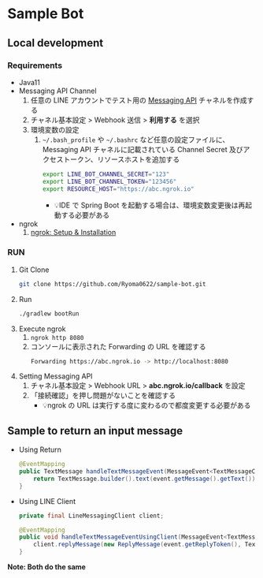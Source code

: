 # Sample Bot

## Local development

### Requirements

- Java11
- Messaging API Channel
  1. 任意の LINE アカウントでテスト用の [Messaging API](https://developers.line.biz/ja/services/messaging-api/) チャネルを作成する
  1. チャネル基本設定 > Webhook 送信 > **利用する** を選択
  1. 環境変数の設定
     1. `~/.bash_profile` や `~/.bashrc` など任意の設定ファイルに、Messaging API チャネルに記載されている Channel Secret 及びアクセストークン、リソースホストを追加する
        ```sh
        export LINE_BOT_CHANNEL_SECRET="123"
        export LINE_BOT_CHANNEL_TOKEN="123456"
        export RESOURCE_HOST="https://abc.ngrok.io"
        ```
        - 💡IDE で Spring Boot を起動する場合は、環境変数変更後は再起動する必要がある
- ngrok
  1. [ngrok: Setup & Installation](https://dashboard.ngrok.com/get-started)

### RUN
1. Git Clone
    ```bash
    git clone https://github.com/Ryoma0622/sample-bot.git
    ```
1. Run
    ```bash
    ./gradlew bootRun
    ```
1. Execute ngrok
   1. `ngrok http 8080`
   1. コンソールに表示された Forwarding の URL を確認する
      ```sh
      Forwarding https://abc.ngrok.io -> http://localhost:8080
      ```
1. Setting Messaging API
   1. チャネル基本設定 > Webhook URL > **abc.ngrok.io/callback** を設定
   1. 「接続確認」を押し問題がないことを確認する
      - 💡ngrok の URL は実行する度に変わるので都度変更する必要がある

## Sample to return an input message
- Using Return
    ```java
    @EventMapping
    public TextMessage handleTextMessageEvent(MessageEvent<TextMessageContent> event) {
        return TextMessage.builder().text(event.getMessage().getText()).build();
    }
    ```
    
- Using LINE Client 
    ```java
    private final LineMessagingClient client;  
    
    @EventMapping
    public void handleTextMessageEventUsingClient(MessageEvent<TextMessageContent> event) {
        client.replyMessage(new ReplyMessage(event.getReplyToken(), TextMessage.builder().text(event.getMessage().getText()).build()));
    }
    ```

**Note: Both do the same**
